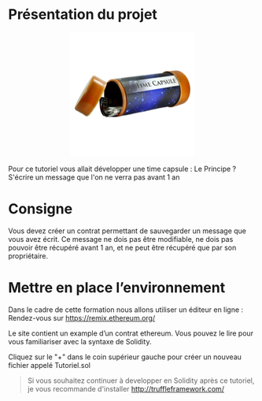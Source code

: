 # Présentation du projet
<p align="center">
	<img src="./img/timeCapsule.png" width="50%">
</p>
Pour ce tutoriel vous allait développer une time capsule :
Le Principe ? S'écrire un message que l'on ne verra pas avant 1 an

# Consigne
Vous devez créer un contrat permettant de sauvegarder un message que vous avez écrit. Ce message ne dois pas être modifiable, ne dois pas pouvoir être récupéré avant 1 an, et ne peut être récupéré que par son propriétaire.


# Mettre en place l’environnement
Dans le cadre de cette formation nous allons utiliser un éditeur en ligne :
Rendez-vous sur https://remix.ethereum.org/

Le site contient un example d’un contrat ethereum. Vous pouvez le lire pour vous familiariser avec la syntaxe de Solidity.

Cliquez sur le "+" dans le coin supérieur gauche pour créer un nouveau fichier appelé Tutoriel.sol

> Si vous souhaitez continuer à developper en Solidity après ce tutoriel, je vous recommande d'installer http://truffleframework.com/